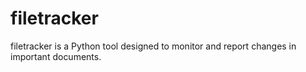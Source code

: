 # filetracker
filetracker is a Python tool designed to monitor and report changes in important documents.
